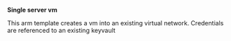 **Single server vm**

 This arm template creates a vm into an existing virtual network.  Credentials are referenced to an existing keyvault 
